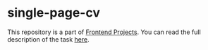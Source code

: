 # single-page-cv
This repository is a part of [Frontend Projects](https://github.com/lampizio/roadmap-frontend-projects).
You can read the full description of the task [here](https://roadmap.sh/projects/single-page-cv).
